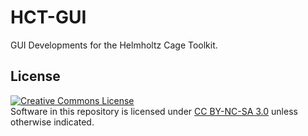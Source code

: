 # HCT-GUI
GUI Developments for the Helmholtz Cage Toolkit.




## License
<a rel="license" href="https://creativecommons.org/licenses/by-nc-sa/3.0/"><img alt="Creative Commons License" style="border-width:0" src="https://licensebuttons.net/l/by-nc-sa/4.0/88x31.png" /></a><br />
Software in this repository is licensed under [CC BY-NC-SA 3.0](https://creativecommons.org/licenses/by-nc-sa/3.0/) unless otherwise indicated.
